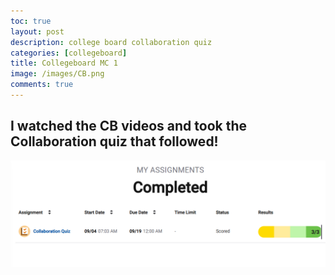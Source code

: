 ```yaml
---
toc: true
layout: post
description: college board collaboration quiz 
categories: [collegeboard]
title: Collegeboard MC 1
image: /images/CB.png
comments: true
---
```


## I watched the CB videos and took the Collaboration quiz that followed!

![](https://github.com/kayleehou/myproject/blob/master/images/CBmcq1.PNG?raw=true)





